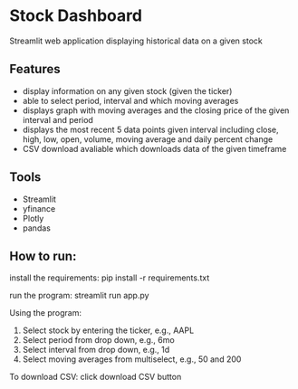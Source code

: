 # Stock Dashboard

Streamlit web application displaying historical data on a given stock

## Features

- display information on any given stock (given the ticker)
- able to select period, interval and which moving averages
- displays graph with moving averages and the closing price of the given interval and period
- displays the most recent 5 data points given interval including close, high, low, open, volume, moving average and daily percent change
- CSV download avaliable which downloads data of the given timeframe

## Tools 

- Streamlit
- yfinance
- Plotly
- pandas

## How to run:

install the requirements:
pip install -r requirements.txt

run the program:
streamlit run app.py

Using the program:

1. Select stock by entering the ticker, e.g., AAPL
2. Select period from drop down, e.g., 6mo
3. Select interval from drop down, e.g., 1d
4. Select moving averages from multiselect, e.g., 50 and 200

To download CSV: click download CSV button


